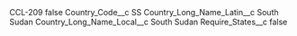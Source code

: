 <?xml version="1.0" encoding="UTF-8"?>
<CustomMetadata xmlns="http://soap.sforce.com/2006/04/metadata" xmlns:xsi="http://www.w3.org/2001/XMLSchema-instance" xmlns:xsd="http://www.w3.org/2001/XMLSchema">
    <label>CCL-209</label>
    <protected>false</protected>
    <values>
        <field>Country_Code__c</field>
        <value xsi:type="xsd:string">SS</value>
    </values>
    <values>
        <field>Country_Long_Name_Latin__c</field>
        <value xsi:type="xsd:string">South Sudan</value>
    </values>
    <values>
        <field>Country_Long_Name_Local__c</field>
        <value xsi:type="xsd:string">South Sudan</value>
    </values>
    <values>
        <field>Require_States__c</field>
        <value xsi:type="xsd:boolean">false</value>
    </values>
</CustomMetadata>
